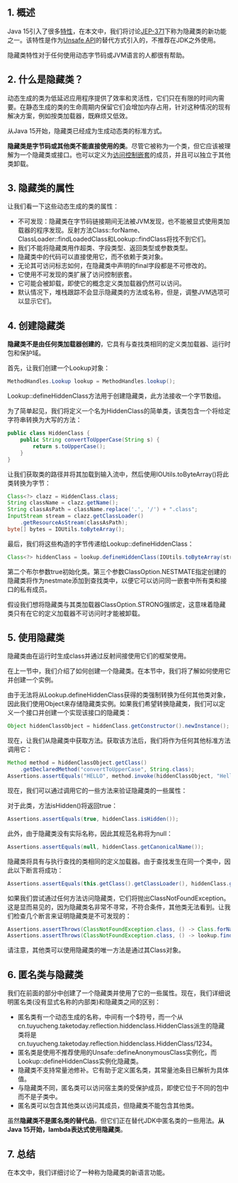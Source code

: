 ## 1. 概述

Java 15引入了很多[特性](https://www.baeldung.com/java-15-new)，在本文中，我们将讨论[JEP-371](https://openjdk.java.net/jeps/371)下称为隐藏类的新功能之一。该特性是作为[Unsafe API](https://www.baeldung.com/java-unsafe)的替代方式引入的，不推荐在JDK之外使用。

隐藏类特性对于任何使用动态字节码或JVM语言的人都很有帮助。

## 2. 什么是隐藏类？

动态生成的类为低延迟应用程序提供了效率和灵活性，它们只在有限的时间内需要。在静态生成的类的生命周期内保留它们会增加内存占用，针对这种情况的现有解决方案，例如按类加载器，既麻烦又低效。

从Java 15开始，隐藏类已经成为生成动态类的标准方式。

**隐藏类是字节码或其他类不能直接使用的类**。尽管它被称为一个类，但它应该被理解为一个隐藏类或接口。也可以定义为[访问控制嵌套](https://openjdk.org/jeps/181)的成员，并且可以独立于其他类卸载。

## 3. 隐藏类的属性

让我们看一下这些动态生成的类的属性：

-   不可发现：隐藏类在字节码链接期间无法被JVM发现，也不能被显式使用类加载器的程序发现。反射方法Class::forName、ClassLoader::findLoadedClass和Lookup::findClass将找不到它们。
-   我们不能将隐藏类用作超类、字段类型、返回类型或参数类型。
-   隐藏类中的代码可以直接使用它，而不依赖于类对象。
-   无论其可访问标志如何，在隐藏类中声明的final字段都是不可修改的。
-   它使用不可发现的类扩展了访问控制嵌套。
-   它可能会被卸载，即使它的概念定义类加载器仍然可以访问。
-   默认情况下，堆栈跟踪不会显示隐藏类的方法或名称，但是，调整JVM选项可以显示它们。

## 4. 创建隐藏类

**隐藏类不是由任何类加载器创建的**，它具有与查找类相同的定义类加载器、运行时包和保护域。

首先，让我们创建一个Lookup对象：

```java
MethodHandles.Lookup lookup = MethodHandles.lookup();
```

Lookup::defineHiddenClass方法用于创建隐藏类，此方法接收一个字节数组。

为了简单起见，我们将定义一个名为HiddenClass的简单类，该类包含一个将给定字符串转换为大写的方法：

```java
public class HiddenClass {
    public String convertToUpperCase(String s) {
        return s.toUpperCase();
    }
}
```

让我们获取类的路径并将其加载到输入流中，然后使用IOUtils.toByteArray()将此类转换为字节：

```java
Class<?> clazz = HiddenClass.class;
String className = clazz.getName();
String classAsPath = className.replace('.', '/') + ".class";
InputStream stream = clazz.getClassLoader()
    .getResourceAsStream(classAsPath);
byte[] bytes = IOUtils.toByteArray();
```

最后，我们将这些构造的字节传递给Lookup::defineHiddenClass：

```java
Class<?> hiddenClass = lookup.defineHiddenClass(IOUtils.toByteArray(stream), true, ClassOption.NESTMATE).lookupClass();
```

第二个布尔参数true初始化类。第三个参数ClassOption.NESTMATE指定创建的隐藏类将作为nestmate添加到查找类中，以便它可以访问同一嵌套中所有类和接口的私有成员。

假设我们想将隐藏类与其类加载器ClassOption.STRONG强绑定，这意味着隐藏类只有在它的定义加载器不可访问时才能被卸载。

## 5. 使用隐藏类

隐藏类由在运行时生成class并通过反射间接使用它们的框架使用。

在上一节中，我们介绍了如何创建一个隐藏类。在本节中，我们将了解如何使用它并创建一个实例。

由于无法将从Lookup.defineHiddenClass获得的类强制转换为任何其他类对象，因此我们使用Object来存储隐藏类实例。如果我们希望转换隐藏类，我们可以定义一个接口并创建一个实现该接口的隐藏类：

```java
Object hiddenClassObject = hiddenClass.getConstructor().newInstance();
```

现在，让我们从隐藏类中获取方法。获取该方法后，我们将作为任何其他标准方法调用它：

```java
Method method = hiddenClassObject.getClass()
    .getDeclaredMethod("convertToUpperCase", String.class);
Assertions.assertEquals("HELLO", method.invoke(hiddenClassObject, "Hello"));
```

现在，我们可以通过调用它的一些方法来验证隐藏类的一些属性：

对于此类，方法isHidden()将返回true：

```java
Assertions.assertEquals(true, hiddenClass.isHidden());
```

此外，由于隐藏类没有实际名称，因此其规范名称将为null：

```java
Assertions.assertEquals(null, hiddenClass.getCanonicalName());
```

隐藏类将具有与执行查找的类相同的定义加载器。由于查找发生在同一个类中，因此以下断言将成功：

```java
Assertions.assertEquals(this.getClass().getClassLoader(), hiddenClass.getClassLoader());
```

如果我们尝试通过任何方法访问隐藏类，它们将抛出ClassNotFoundException。这是显而易见的，因为隐藏类名非常不寻常，不符合条件，其他类无法看到。让我们检查几个断言来证明隐藏类是不可发现的：

```java
Assertions.assertThrows(ClassNotFoundException.class, () -> Class.forName(hiddenClass.getName()));
Assertions.assertThrows(ClassNotFoundException.class, () -> lookup.findClass(hiddenClass.getName()));
```

请注意，其他类可以使用隐藏类的唯一方法是通过其Class对象。

## 6. 匿名类与隐藏类

我们在前面的部分中创建了一个隐藏类并使用了它的一些属性。现在，我们详细说明匿名类(没有显式名称的内部类)和隐藏类之间的区别：

-   匿名类有一个动态生成的名称，中间有一个$符号，而一个从cn.tuyucheng.taketoday.reflection.hiddenclass.HiddenClass派生的隐藏类将是cn.tuyucheng.taketoday.reflection.hiddenclass.HiddenClass/1234。
-   匿名类是使用不推荐使用的Unsafe::defineAnonymousClass实例化，而Lookup::defineHiddenClass实例化隐藏类。
-   隐藏类不支持常量池修补。它有助于定义匿名类，其常量池条目已解析为具体值。
-   与隐藏类不同，匿名类可以访问宿主类的受保护成员，即使它位于不同的包中而不是子类中。
-   匿名类可以包含其他类以访问其成员，但隐藏类不能包含其他类。

虽然**隐藏类不是匿名类的替代品**，但它们正在替代JDK中匿名类的一些用法。**从Java 15开始，lambda表达式使用隐藏类**。

## 7. 总结

在本文中，我们详细讨论了一种称为隐藏类的新语言功能。